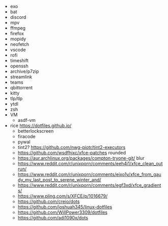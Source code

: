 * exo
* bat
* discord
* mpv
* ffmpeg
* firefox
* mopidy
* neofetch
* vscode
* rofi
* timeshift
* openssh
* archive/p7zip
* streamlink
* teams
* qbittorrent
* kitty
* tlp/tlp
* ytdl
* zsh
* VM
	* asdf-vm
* rice https://dotfiles.github.io/
	* betterlockscreen
	* firacode
	* pywal
	* tint2? https://github.com/nwg-piotr/tint2-executors
	* https://github.com/wsdfhjxc/xfce-patches rounded
	* https://aur.archlinux.org/packages/compton-tryone-git/ blur
	* https://www.reddit.com/r/unixporn/comments/eeh4i1/xfce_clean_outrun/
	* https://www.reddit.com/r/unixporn/comments/eixo1v/xfce_from_gaudy_my_last_post_to_serene_winter_and/
	* https://www.reddit.com/r/unixporn/comments/egf3xd/xfce_gradients/
	* https://www.pling.com/s/XFCE/p/1016679/
	* https://github.com/creio/dots
	* https://github.com/joshuah345/linux-dotfiles
	* https://github.com/WillPower3309/dotfiles
	* https://github.com/adi1090x/dots